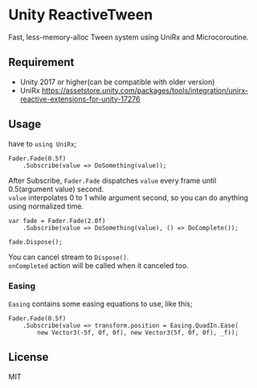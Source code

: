 # Unity ReactiveTween

Fast, less-memory-alloc Tween system using UniRx and Microcoroutine.

## Requirement

- Unity 2017 or higher(can be compatible with older version)
- UniRx https://assetstore.unity.com/packages/tools/integration/unirx-reactive-extensions-for-unity-17276

## Usage

have to `using UniRx`;

```
Fader.Fade(0.5f)
	.Subscribe(value => DoSomething(value));
```
After Subscribe, `Fader.Fade` dispatches `value` every frame until 0.5(argument value) second.  
`value` interpolates 0 to 1 while argument second, so you can do anything using normalized time.

```
var fade = Fader.Fade(2.0f)
	.Subscribe(value => DoSomething(value), () => DoComplete());

fade.Dispose();
```

You can cancel stream to `Dispose()`.  
`onCompleted` action will be called when it canceled too.

### Easing

`Easing` contains some easing equations to use, like this;

```
Fader.Fade(0.5f)
	.Subscribe(value => transform.position = Easing.QuadIn.Ease(
		new Vector3(-5f, 0f, 0f), new Vector3(5f, 0f, 0f), _f));
```

## License

MIT